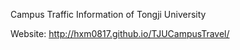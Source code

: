 Campus Traffic Information of Tongji University

Website:
http://hxm0817.github.io/TJUCampusTravel/

